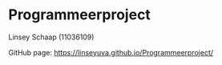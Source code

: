 # Programmeerproject
Linsey Schaap (11036109)

GitHub page: https://linseyuva.github.io/Programmeerproject/
